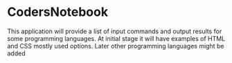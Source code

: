 # CodersNotebook

This application will provide a list of input commands and output results for some programming languages.
At initial stage it will have examples of HTML and CSS mostly used options.
Later other programming languages might be added